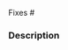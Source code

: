 <!--

Thank you for contributing to the BASIS Scottsdale Library! We strongly recommend you open an
issue before creating a pull request. Once you have completed the following, please fill out the pull request form below.

 - [ ] I have read the contributing guidelines
 - [ ] I have read the code of conduct
 - [ ] I have included the following:
    - [ ] A description/summary of the changes
    - [ ] A link to the related issue(s)


-->

Fixes #<!-- Enter issue number here -->

### Description

<!-- Are you fixing a bug? Updating our documentation? Implementing a new feature? Make sure we
have the context around your change. -->
